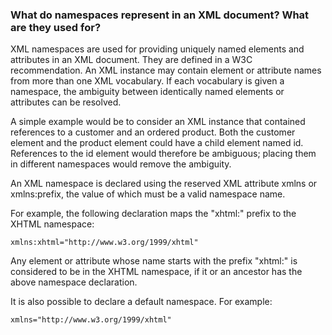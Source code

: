 ### What do namespaces represent in an XML document? What are they used for?

XML namespaces are used for providing uniquely named elements and attributes in an XML document. They are defined in a W3C recommendation. An XML instance may contain element or attribute names from more than one XML vocabulary. If each vocabulary is given a namespace, the ambiguity between identically named elements or attributes can be resolved.

A simple example would be to consider an XML instance that contained references to a customer and an ordered product. Both the customer element and the product element could have a child element named id. References to the id element would therefore be ambiguous; placing them in different namespaces would remove the ambiguity.

An XML namespace is declared using the reserved XML attribute xmlns or xmlns:prefix, the value of which must be a valid namespace name.

For example, the following declaration maps the "xhtml:" prefix to the XHTML namespace:

```
xmlns:xhtml="http://www.w3.org/1999/xhtml"
```

Any element or attribute whose name starts with the prefix "xhtml:" is considered to be in the XHTML namespace, if it or an ancestor has the above namespace declaration.

It is also possible to declare a default namespace. For example:

```
xmlns="http://www.w3.org/1999/xhtml"
```